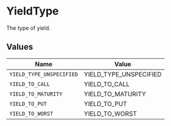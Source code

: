 # YieldType

The type of yield.


## Values

| Name                     | Value                    |
| ------------------------ | ------------------------ |
| `YIELD_TYPE_UNSPECIFIED` | YIELD_TYPE_UNSPECIFIED   |
| `YIELD_TO_CALL`          | YIELD_TO_CALL            |
| `YIELD_TO_MATURITY`      | YIELD_TO_MATURITY        |
| `YIELD_TO_PUT`           | YIELD_TO_PUT             |
| `YIELD_TO_WORST`         | YIELD_TO_WORST           |